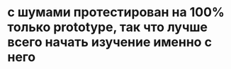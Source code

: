 # с шумами протестирован на 100% только prototype, так что лучше всего начать изучение именно с него 
